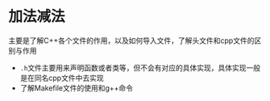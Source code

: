 # 加法减法

主要是了解C++各个文件的作用，以及如何导入文件，了解头文件和cpp文件的区别与作用

- `.h`文件主要用来声明函数或者类等，但不会有对应的具体实现，具体实现一般是在同名cpp文件中去实现
- 了解Makefile文件的使用和g++命令
